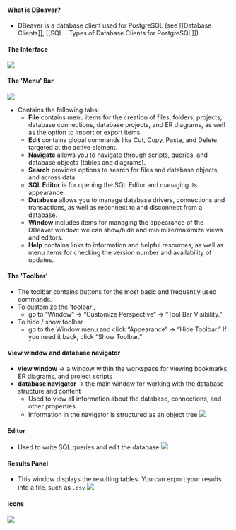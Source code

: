 #### What is DBeaver?
* DBeaver is a database client used for PostgreSQL (see [[Database Clients]], [[SQL - Types of Database Clients for PostgreSQL]])

#### The Interface
![](https://lh7-us.googleusercontent.com/BSUeKP_UWyLKAWI7hjM8L4EXaabtTz7ODHL7_kpGdXoataXRfla-x0oDosehkehY9Oa0nKmkcc4Swce9k5avwglnyIyYHHD4dPs4Bc8Ngzai932QMn2HYKccKmOk8LYswiAT_nNq40Decoim7wqpGiw)

#### The 'Menu' Bar
![](https://lh7-us.googleusercontent.com/GnnyHEeey2m3Bi79sCCaiBZtn_W-algdNxZ-Ju_XXZdd3koll38TsDSMosE1KzLvcc74iMNsKdFKId4oQZg4WyLl_cUJgm1U8ZLuhqQv3YI3GzaQz6duWM60Fiv4HNlA-p-zTr0EgMVl1_vu9z5L55g)
* Contains the following tabs:
	* **File** contains menu items for the creation of files, folders, projects, database connections, database projects, and ER diagrams, as well as the option to import or export items.
	* **Edit** contains global commands like Cut, Copy, Paste, and Delete, targeted at the active element.
	* **Navigate** allows you to navigate through scripts, queries, and database objects (tables and diagrams).
	* **Search** provides options to search for files and database objects, and across data.
	- **SQL Editor** is for opening the SQL Editor and managing its appearance.
	- **Database** allows you to manage database drivers, connections and transactions, as well as reconnect to and disconnect from a database.
	- **Window** includes items for managing the appearance of the DBeaver window: we can show/hide and minimize/maximize views and editors.
	- **Help** contains links to information and helpful resources, as well as menu items for checking the version number and availability of updates.

#### The 'Toolbar'
* The toolbar contains buttons for the most basic and frequently used commands. 
* To customize the 'toolbar',
	*  go to “Window” → “Customize Perspective” → “Tool Bar Visibility.”
* To hide / show toolbar
	* go to the Window menu and click “Appearance” → “Hide Toolbar.” If you need it back, click “Show Toolbar.”

#### View window and database navigator
* **view window** → a window within the workspace for viewing bookmarks, ER diagrams, and project scripts
* **database navigator** → the main window for working with the database structure and content
	* Used to view all information about the database, connections, and other properties.
	* Information in the navigator is structured as an object tree
![](https://lh7-us.googleusercontent.com/Dr_mePA1rZYxxvp0copKFuffgBW7Sb9cKbHjE6uFPqwmJQC0e2NNP5sZ0f-WDoCcpXYTEgKvs86n6XPmMxBKvjbvYYfpVvuRKATvZ1m_GgtXSD69EChVWskMwSI1xfGsYhLgYCbC2PLHXjau1LZxbSk)

#### Editor
* Used to write SQL queries and edit the database
![](https://lh7-us.googleusercontent.com/BijZIWDzeF1BMdVk_GznuI3BgWUWDEzlpUFVoSvWwbCGZHI7zLom4SHkpS_kSn4fQC1a2vrqQR3hc8YERWG2dx0NBgPMNiZ5JK9CaDUAuF8CjqEjPniETb2-HRp39N76_TwjMQj-ahQlZwDHKdaTYSA)
#### Results Panel
* This window displays the resulting tables. You can export your results into a file, such as `.csv`
![](https://lh7-us.googleusercontent.com/o_3apdnoIawVGBArKTOklcaqU90Oeol3tzVhG_ekNNKW_uFg2XltANzdGuE7vT5gFfpwqn_hDe4K04QAZda0m9BcuNVFzxDQUxW_krayhvB0ttWHwkF-w0p7m8pdoOEAFyjO9aCAlslbPqDPK2tVP7M)

#### Icons
![](https://lh7-us.googleusercontent.com/5sJa-1eskmRulY6eWNZvATlRS0L-WQ0eIyzA_cipCoWdRdJHHYzGOaq9FPUBl02sjk8vDgibkO4M6D64u-xVV44rem-h8r2SGrSyWoL0r3olYE69MwcwKvmVBtn9W1WhOtn5kZgLTmgrPXv2FSEuAMQ)
